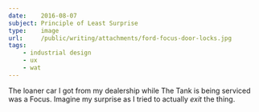 ```yaml
---
date:    2016-08-07
subject: Principle of Least Surprise
type:    image
url:     /public/writing/attachments/ford-focus-door-locks.jpg
tags:
    - industrial design
    - ux
    - wat
---
```


The loaner car I got from my dealership while The Tank is being serviced was a Focus.  Imagine my surprise as I tried to actually _exit_ the thing.
